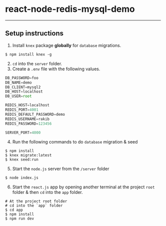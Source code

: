 # react-node-redis-mysql-demo
---

## Setup instructions

1) Install `knex` package **globally** for `database` migrations.
```shell
$ npm install knex -g
```

2) `cd` into the `server` folder.
3) Create a `.env` file with the following values.
```javascript
DB_PASSWORD=foo
DB_NAME=demo
DB_CLIENT=mysql2
DB_HOST=localhost
DB_USER=root

REDIS_HOST=localhost
REDIS_PORT=4001
REDIS_DEFAULT_PASSWORD=demo
REDIS_USERNAME=rakib
REDIS_PASSWORD=123456

SERVER_PORT=4000
```

4) Run the following commands to do `database` migration & seed
```shell
$ npm install
$ knex migrate:latest
$ knex seed:run
```

5) Start the `node.js` server from the `/server` folder
```shell
$ node index.js
```

6) Start the `react.js` app by opening another terminal at the project `root` folder & then `cd` into the `app` folder.
```shell
# At the project root folder
# cd into the `app` folder
$ cd app
$ npm install
$ npm run dev
```